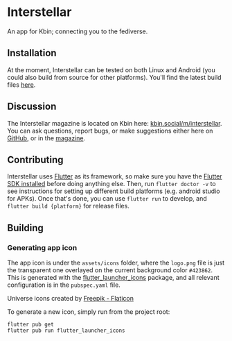 # Interstellar

An app for Kbin; connecting you to the fediverse.

## Installation

At the moment, Interstellar can be tested on both Linux and Android (you could also build from source for other platforms). You'll find the latest build files [here](https://github.com/jwr1/interstellar/releases/latest).

## Discussion

The Interstellar magazine is located on Kbin here: [kbin.social/m/interstellar](https://kbin.social/m/interstellar). You can ask questions, report bugs, or make suggestions either here on [GitHub](https://github.com/jwr1/interstellar/issues), or in the [magazine](https://kbin.social/m/interstellar).

## Contributing

Interstellar uses [Flutter](https://flutter.dev) as its framework, so make sure you have the [Flutter SDK installed](https://docs.flutter.dev/get-started/install) before doing anything else. Then, run `flutter doctor -v` to see instructions for setting up different build platforms (e.g. android studio for APKs). Once that's done, you can use `flutter run` to develop, and `flutter build {platform}` for release files.

## Building

### Generating app icon

The app icon is under the `assets/icons` folder, where the `logo.png` file is just the transparent one overlayed on the current background color `#423862`. This is generated with the [flutter_launcher_icons](https://pub.dev/packages/flutter_launcher_icons) package, and all relevant configuration is in the `pubspec.yaml` file.

Universe icons created by [Freepik - Flaticon](https://www.flaticon.com/free-icons/universe)

To generate a new icon, simply run from the project root:
```
flutter pub get
flutter pub run flutter_launcher_icons
```